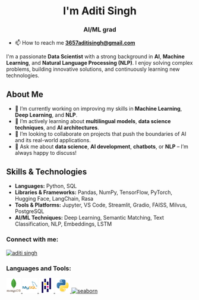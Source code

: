 <h1 align="center"> I'm Aditi Singh</h1>
<h3 align="center"> AI/ML grad</h3>

- 📫 How to reach me **3657aditisingh@gmail.com**

I'm a passionate **Data Scientist** with a strong background in **AI**, **Machine Learning**, and **Natural Language Processing (NLP)**. I enjoy solving complex problems, building innovative solutions, and continuously learning new technologies. 

## About Me
- 🔭 I’m currently working on improving my skills in **Machine Learning**, **Deep Learning**, and **NLP**.
- 🌱 I’m actively learning about **multilingual models**, **data science techniques**, and **AI architectures**.
- 👯 I’m looking to collaborate on projects that push the boundaries of AI and its real-world applications.
- 💬 Ask me about **data science**, **AI development**, **chatbots**, or **NLP** – I’m always happy to discuss!

## Skills & Technologies
- **Languages:** Python, SQL
- **Libraries & Frameworks:** Pandas, NumPy, TensorFlow, PyTorch, Hugging Face, LangChain, Rasa
- **Tools & Platforms:** Jupyter, VS Code, Streamlit, Gradio, FAISS, Milvus, PostgreSQL
- **AI/ML Techniques:** Deep Learning, Semantic Matching, Text Classification, NLP, Embeddings, LSTM


<h3 align="left">Connect with me:</h3>
<p align="left">
<a href="https://www.linkedin.com/in/aditi-singh-b0a749220/" target="blank"><img align="center" src="https://raw.githubusercontent.com/rahuldkjain/github-profile-readme-generator/master/src/images/icons/Social/linked-in-alt.svg" alt="aditi singh" height="30" width="40" /></a>
</p>

<h3 align="left">Languages and Tools:</h3>
<p align="left"> <a href="https://www.mongodb.com/" target="_blank" rel="noreferrer"> <img src="https://raw.githubusercontent.com/devicons/devicon/master/icons/mongodb/mongodb-original-wordmark.svg" alt="mongodb" width="40" height="40"/> </a> <a href="https://www.mysql.com/" target="_blank" rel="noreferrer"> <img src="https://raw.githubusercontent.com/devicons/devicon/master/icons/mysql/mysql-original-wordmark.svg" alt="mysql" width="40" height="40"/> </a> <a href="https://pandas.pydata.org/" target="_blank" rel="noreferrer"> <img src="https://raw.githubusercontent.com/devicons/devicon/2ae2a900d2f041da66e950e4d48052658d850630/icons/pandas/pandas-original.svg" alt="pandas" width="40" height="40"/> </a> <a href="https://www.python.org" target="_blank" rel="noreferrer"> <img src="https://raw.githubusercontent.com/devicons/devicon/master/icons/python/python-original.svg" alt="python" width="40" height="40"/> </a> <a href="https://seaborn.pydata.org/" target="_blank" rel="noreferrer"> <img src="https://seaborn.pydata.org/_images/logo-mark-lightbg.svg" alt="seaborn" width="40" height="40"/> </a> </p>
